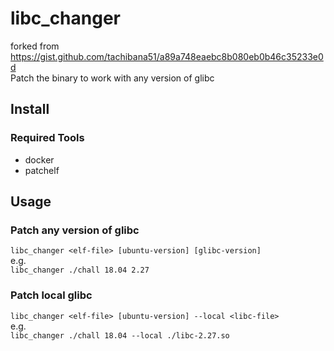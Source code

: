 # libc_changer
forked from  
https://gist.github.com/tachibana51/a89a748eaebc8b080eb0b46c35233e0d  
Patch the binary to work with any version of glibc  
## Install  
### Required Tools
* docker
* patchelf

## Usage
### Patch any version of glibc
`libc_changer <elf-file> [ubuntu-version] [glibc-version]`  
e.g.  
`libc_changer ./chall 18.04 2.27`  
### Patch local glibc  
`libc_changer <elf-file> [ubuntu-version] --local <libc-file>`  
e.g.  
`libc_changer ./chall 18.04 --local ./libc-2.27.so`   
